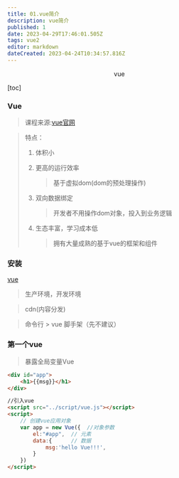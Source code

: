 ```yaml
---
title: 01.vue简介
description: vue简介
published: 1
date: 2023-04-29T17:46:01.505Z
tags: vue2
editor: markdown
dateCreated: 2023-04-24T10:34:57.816Z
---
```


<center>vue</center>

[toc]

### Vue

> 课程来源:[vue官网]()

> 特点：
>
> 1. 体积小
>
> 2. 更高的运行效率
>
>    > 基于虚拟dom(dom的预处理操作)
>
> 3. 双向数据绑定
>
>    > 开发者不用操作dom对象，投入到业务逻辑
>
> 4. 生态丰富，学习成本低
>
>    > 拥有大量成熟的基于vue的框架和组件



### 安装

[vue](https://cn.vuejs.org/v2/guide/installation.html)

> 生产环境，开发环境

> cdn(内容分发)

> 命令行 > vue 脚手架（先不建议）

### 第一个vue

> 暴露全局变量Vue

```html
<div id="app">
    <h1>{{msg}}</h1>
</div>

//引入vue
<script src="../script/vue.js"></script>
<script>
    // 创建vue应用对象
    var app = new Vue({  //对象参数
        el:"#app",  // 元素
        data:{      // 数据
            msg:'hello Vue!!!',
        }
    })
</script>
```

